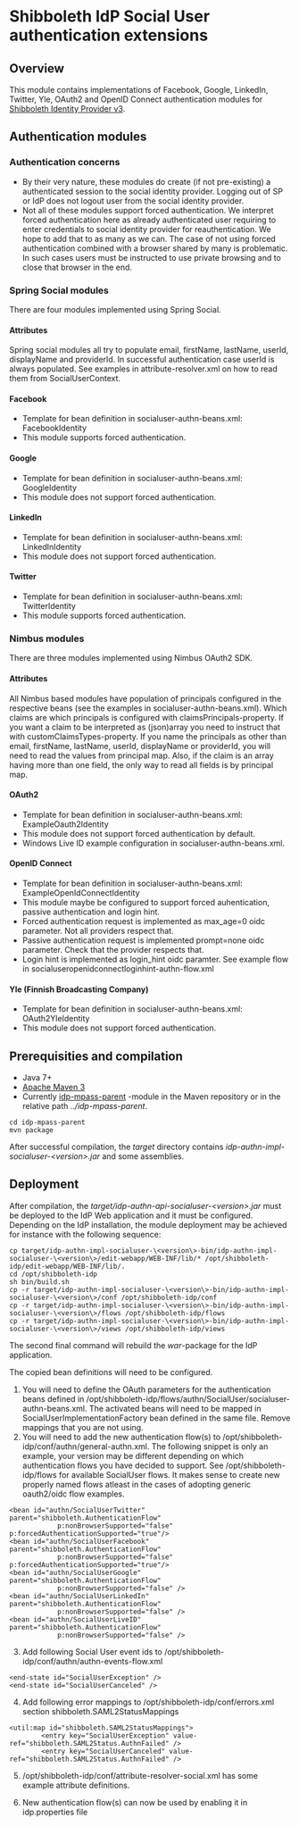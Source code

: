 # Shibboleth IdP Social User authentication extensions

## Overview

This module contains implementations of Facebook, Google, LinkedIn, Twitter, Yle, OAuth2 and OpenID Connect authentication modules for [Shibboleth Identity Provider v3](https://wiki.shibboleth.net/confluence/display/IDP30/Home).

## Authentication modules

### Authentication concerns
- By their very nature, these modules do create (if not pre-existing) a authenticated session to the social identity provider. Logging out of SP or IdP does not logout user from the social identity provider. 
- Not all of these modules support forced authentication. We interpret forced authentication here as already authenticated user requiring to enter credentials to social identity provider for reauthentication. We hope to add that to as many as we can. The case of not using forced authentication combined with a browser shared by many is problematic. In such cases users must be instructed to use private browsing and to close that browser in the end. 

### Spring Social modules
There are four modules implemented using Spring Social.  

#### Attributes
Spring social modules all try to populate email, firstName, lastName, userId, displayName and providerId. In successful authentication case userId is always populated. See examples in attribute-resolver.xml on how to read them from SocialUserContext.

#### Facebook
- Template for bean definition in socialuser-authn-beans.xml: FacebookIdentity
- This module supports forced authentication.

#### Google
- Template for bean definition in socialuser-authn-beans.xml: GoogleIdentity
- This module does not support forced authentication.

#### LinkedIn
- Template for bean definition in socialuser-authn-beans.xml: LinkedInIdentity
- This module does not support forced authentication.

#### Twitter
- Template for bean definition in socialuser-authn-beans.xml: TwitterIdentity
- This module supports forced authentication.

### Nimbus modules
There are three modules implemented using Nimbus OAuth2 SDK.  

#### Attributes
All Nimbus based modules have population of principals configured in the respective beans (see the examples in socialuser-authn-beans.xml). Which claims are which principals is configured with claimsPrincipals-property. If you want a claim to be interpreted as (json)array you need to instruct that with customClaimsTypes-property. If you name the principals as other than email, firstName, lastName, userId, displayName or providerId, you will need to read the values from principal map. Also, if the claim is an array having more than one field, the only way to read all fields is by principal map.

#### OAuth2 
- Template for bean definition in socialuser-authn-beans.xml: ExampleOauth2Identity
- This module does not support forced authentication by default.
- Windows Live ID example configuration in socialuser-authn-beans.xml.

#### OpenID Connect
- Template for bean definition in socialuser-authn-beans.xml: ExampleOpenIdConnectIdentity
- This module maybe be configured to support forced auhentication, passive authentication and login hint.
- Forced authentication request is implemented as max_age=0 oidc parameter. Not all providers respect that.
- Passive authentication request is implemented prompt=none oidc parameter. Check that the provider respects that.
- Login hint is implemented as login_hint oidc paramter. See example flow in socialuseropenidconnectloginhint-authn-flow.xml

#### Yle (Finnish Broadcasting Company)
- Template for bean definition in socialuser-authn-beans.xml: OAuth2YleIdentity
- This module does not support forced authentication.


## Prerequisities and compilation

- Java 7+
- [Apache Maven 3](https://maven.apache.org/)
- Currently [idp-mpass-parent](https://github.com/Digipalvelutehdas/MPASS-proxy/tree/master/idp-mpass-parent) -module in the Maven repository or in the relative path _../idp-mpass-parent_.

```
cd idp-mpass-parent
mvn package
```

After successful compilation, the _target_ directory contains _idp-authn-impl-socialuser-\<version\>.jar_ and some assemblies.

## Deployment

After compilation, the _target/idp-authn-api-socialuser-\<version\>.jar_ must be deployed to the IdP Web application and it must be configured. Depending on the IdP installation, the module deployment may be achieved for instance with the following sequence:

```
cp target/idp-authn-impl-socialuser-\<version\>-bin/idp-authn-impl-socialuser-\<version\>/edit-webapp/WEB-INF/lib/* /opt/shibboleth-idp/edit-webapp/WEB-INF/lib/.
cd /opt/shibboleth-idp
sh bin/build.sh
cp -r target/idp-authn-impl-socialuser-\<version\>-bin/idp-authn-impl-socialuser-\<version\>/conf /opt/shibboleth-idp/conf
cp -r target/idp-authn-impl-socialuser-\<version\>-bin/idp-authn-impl-socialuser-\<version\>/flows /opt/shibboleth-idp/flows
cp -r target/idp-authn-impl-socialuser-\<version\>-bin/idp-authn-impl-socialuser-\<version\>/views /opt/shibboleth-idp/views
```

The second final command will rebuild the _war_-package for the IdP application.

The copied bean definitions will need to be configured. 

1. You will need to define the OAuth parameters for the  authentication beans defined in /opt/shibboleth-idp/flows/authn/SocialUser/socialuser-authn-beans.xml. The activated beans will need to be mapped in SocialUserImplementationFactory bean defined in the same file. Remove mappings that you are not using.
2. You will need to add the new authentication flow(s) to /opt/shibboleth-idp/conf/authn/general-authn.xml. The following snippet is only an example, your version may be different depending on which authentication flows you have decided to support. See /opt/shibboleth-idp/flows for available SocialUser flows. It makes sense to create new properly named flows atleast in the cases of adopting generic oauth2/oidc flow examples.

```
<bean id="authn/SocialUserTwitter" parent="shibboleth.AuthenticationFlow"
            p:nonBrowserSupported="false" p:forcedAuthenticationSupported="true"/>
<bean id="authn/SocialUserFacebook" parent="shibboleth.AuthenticationFlow"
            p:nonBrowserSupported="false" p:forcedAuthenticationSupported="true"/>       
<bean id="authn/SocialUserGoogle" parent="shibboleth.AuthenticationFlow"
            p:nonBrowserSupported="false" />
<bean id="authn/SocialUserLinkedIn" parent="shibboleth.AuthenticationFlow"
            p:nonBrowserSupported="false" />
<bean id="authn/SocialUserLiveID" parent="shibboleth.AuthenticationFlow"
            p:nonBrowserSupported="false" />            
```

3. Add following Social User event ids to /opt/shibboleth-idp/conf/authn/authn-events-flow.xml 

```
<end-state id="SocialUserException" />
<end-state id="SocialUserCanceled" />

```

4. Add following error mappings to /opt/shibboleth-idp/conf/errors.xml section shibboleth.SAML2StatusMappings

```
<util:map id="shibboleth.SAML2StatusMappings">
        <entry key="SocialUserException" value-ref="shibboleth.SAML2Status.AuthnFailed" />
        <entry key="SocialUserCanceled" value-ref="shibboleth.SAML2Status.AuthnFailed" />

```

5. /opt/shibboleth-idp/conf/attribute-resolver-social.xml has some example attribute definitions. 

6. New authentication flow(s) can now be used by enabling it in idp.properties file